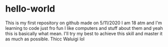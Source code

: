 # hello-world
This is my first repository on github made on 5/11/2020
I am 18 atm and I'm learning to code just fro fun I like computers and stuff about them 
and yeah this is basically what mean. I'll try my best to achieve this skill and master it as much as possible.
Thicc Waluigi lol
